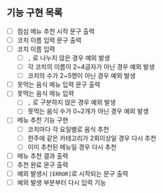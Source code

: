 ## 기능 구현 목록
- [ ]  점심 메뉴 추천 시작 문구 출력
- [ ]  코치 이름 입력 문구 출력
- [ ]  코치 이름 입력
    - [ ]  `,` 로 나누지 않은 경우 예외 발생
    - [ ]  각 코치의 이름이 2~4글자가 아닌 경우 예외 발생
    - [ ]  코치의 수가 2~5명이 아닌 경우 예외 발생
- [ ]  못먹는 음식 메뉴 입력 문구 출력
- [ ]  못먹는 음식 메뉴 입력
    - [ ]  `,` 로 구분하지 않은 경우 예외 발생
    - [ ]  못먹는 음식 수가 0~2개가 아닌 경우 예외 발생
- [ ]  메뉴 추천 기능 구현
    - [ ]  코치마다 각 요일별로 음식 추천
    - [ ]  한주에 같은 카테고리가 2회이상일 경우 다시 추천
    - [ ]  이미 추천된 메뉴일 경우 다시 추천
- [ ]  메뉴 추천 결과 출력
- [ ]  추천 완료 문구 출력
- [ ] 예외 발생시 `[ERROR]`로 시작되는 문구 출력
- [ ] 예외 발생 부분부터 다시 입력 기능